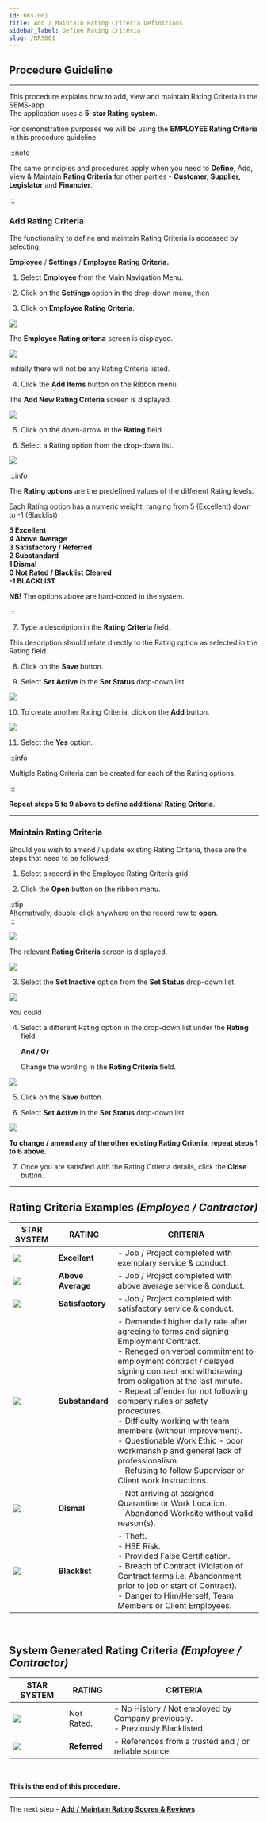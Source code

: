 ```yaml
---
id: RRS-001
title: Add / Maintain Rating Criteria Definitions
sidebar_label: Define Rating Criteria
slug: /RRS001
---
```


## Procedure Guideline    
___  

This procedure explains how to add, view and maintain Rating Criteria in the SEMS-app.  
The application uses a **5-star Rating system**.

For demonstration purposes we will be using the **EMPLOYEE Rating Criteria** in this procedure guideline.

:::note

The same principles and procedures apply when you need to **Define**, Add, View & Maintain **Rating Criteria** for other parties - **Customer, Supplier, Legislator** and **Financier**.  

:::

### Add Rating Criteria  

The functionality to define and maintain Rating Criteria is accessed by
selecting;

**Employee** / **Settings** / **Employee Rating Criteria.**

1.  Select **Employee** from the Main Navigation Menu.

2.  Click on the **Settings** option in the drop-down menu, then

3.  Click on **Employee Rating Criteria**.
   
![](../static/img/docs/RRS-001/image001.jpg)  

The **Employee Rating criteria** screen is displayed.
   
![](../static/img/docs/RRS-001/image002.jpg)  

Initially there will not be any Rating Criteria listed.

4.  Click the **Add Items** button on the Ribbon menu.

The **Add New Rating Criteria** screen is displayed.
  
![](../static/img/docs/RRS-001/image003.jpg)  

5.  Click on the down-arrow in the **Rating** field.

6.  Select a Rating option from the drop-down list.
  
![](../static/img/docs/RRS-001/image004.jpg)  

:::info

The **Rating options** are the predefined values of the different Rating
levels.  

Each Rating option has a numeric weight, ranging from 5 (Excellent) down
to -1 (Blacklist)  

**5 Excellent**  
**4 Above Average**  
**3 Satisfactory / Referred**  
**2 Substandard**  
**1 Dismal**  
**0 Not Rated / Blacklist Cleared**  
**-1 BLACKLIST**  

**NB!** The options above are hard-coded in the system.

:::  

7.  Type a description in the **Rating Criteria** field.

This description should relate directly to the Rating option as selected
in the Rating field.

8.  Click on the **Save** button.

9.  Select **Set Active** in the **Set Status** drop-down list.
  
![](../static/img/docs/RRS-001/image005.jpg)  

10. To create another Rating Criteria, click on the **Add** button.
  
![](../static/img/docs/RRS-001/image006.jpg)  

11. Select the **Yes** option.

:::info

Multiple Rating Criteria can be created for each of the Rating options.

:::  

**Repeat steps 5 to 9 above to define additional Rating Criteria**.

___
### Maintain Rating Criteria  

Should you wish to amend / update existing Rating Criteria, these are
the steps that need to be followed;

1.  Select a record in the Employee Rating Criteria grid.

2.  Click the **Open** button on the ribbon menu.  
   
:::tip  
Alternatively, double-click anywhere on the record row to **open**.  
:::
 
![](../static/img/docs/RRS-001/image007.jpg)  

The relevant **Rating Criteria** screen is displayed.
 
![](../static/img/docs/RRS-001/image009.jpg)  

3.  Select the **Set Inactive** option from the **Set Status** drop-down
    list.
 
![](../static/img/docs/RRS-001/image008.jpg)  

You could

4.  Select a different Rating option in the drop-down list under the
    **Rating** field.

    **And / Or**

    Change the wording in the **Rating Criteria** field.

![](../static/img/docs/RRS-001/image010.jpg)  

5.  Click on the **Save** button.

6.  Select **Set Active** in the **Set Status** drop-down list.  

![](../static/img/docs/RRS-001/image005.jpg)  


**To change / amend any of the other existing Rating Criteria, repeat steps 1 to 6 above.**

7.  Once you are satisfied with the Rating Criteria details, click the
    **Close** button.

___
## Rating Criteria Examples _(Employee / Contractor)_

| **STAR SYSTEM**  |    **RATING**       |     **CRITERIA**      |
|------------------|---------------------|-----------------------|
| ![](../static/img/docs/RRS-001/image24.jpg) | **Excellent**       | - Job / Project completed with exemplary service & conduct.              |
| ![](../static/img/docs/RRS-001/image19.jpg) | **Above Average**   | - Job / Project completed with above average service & conduct.  |
| ![](../static/img/docs/RRS-001/image20.jpg) | **Satisfactory**    | -  Job / Project completed with satisfactory service & conduct. |
| ![](../static/img/docs/RRS-001/image21.jpg) | **Substandard**     | -  Demanded higher daily rate after agreeing to terms and signing Employment Contract.<br />-  Reneged on verbal commitment to employment contract / delayed signing contract and withdrawing from obligation at the last minute.<br />-  Repeat offender for not following company rules or safety procedures.<br />-  Difficulty working with team members (without improvement).<br />-  Questionable Work Ethic - poor workmanship and general lack of professionalism.<br />-  Refusing to follow Supervisor or Client work Instructions.   |
| ![](../static/img/docs/RRS-001/image22.jpg) | **Dismal**          | - Not arriving at assigned Quarantine or Work Location.<br />-  Abandoned Worksite without valid reason(s).   |
| ![](../static/img/docs/RRS-001/image26.jpg) | **Blacklist**       | - Theft.<br />-  HSE Risk.<br />-  Provided False Certification.<br />-  Breach of Contract (Violation of Contract terms i.e. Abandonment prior to job or start of Contract).<br />-  Danger to Him/Herself, Team Members or Client Employees.   |  

<br />

##  System Generated Rating Criteria _(Employee / Contractor)_

| **STAR SYSTEM**|    **RATING**     |     **CRITERIA**      |
|----------------|-------------------|-----------------------|
| ![](../static/img/docs/RRS-001/image23.jpg) | Not Rated.        | - No History / Not employed by Company previously.<br />-  Previously Blacklisted.          |
| ![](../static/img/docs/RRS-001/image25.jpg) | **Referred**      | - References from a trusted and / or reliable source.  |  

<br />

**This is the end of this procedure.**  
___  
The next step - [**Add / Maintain Rating Scores & Reviews**](RRS002)  